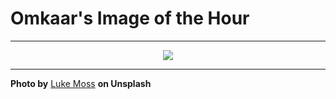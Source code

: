 # Omkaar's Image of the Hour

---

<div align="center">

<a href="https://unsplash.com/photos/woman-views-the-ocean-and-cliffs-at-sunset-1sfT_-cOFX0">
  <img src="https://images.unsplash.com/photo-1752834370400-da734c87f565?crop=entropy&cs=tinysrgb&fit=max&fm=jpg&ixid=M3w3NjA2Nzh8MHwxfHJhbmRvbXx8fHx8fHx8fDE3NTQ3OTg0MDB8&ixlib=rb-4.1.0&q=80&w=1080" style="max-width:100%; height:auto;">
</a>



</div>

---

**Photo by** [Luke Moss](https://unsplash.com/@lmoss_photo) **on Unsplash**

